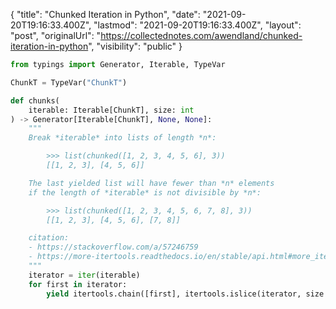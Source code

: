 {
  "title": "Chunked Iteration in Python",
  "date": "2021-09-20T19:16:33.400Z",
  "lastmod": "2021-09-20T19:16:33.400Z",
  "layout": "post",
  "originalUrl": "https://collectednotes.com/awendland/chunked-iteration-in-python",
  "visibility": "public"
}

```python
from typings import Generator, Iterable, TypeVar

ChunkT = TypeVar("ChunkT")

def chunks(
    iterable: Iterable[ChunkT], size: int
) -> Generator[Iterable[ChunkT], None, None]:
    """
    Break *iterable* into lists of length *n*:

        >>> list(chunked([1, 2, 3, 4, 5, 6], 3))
        [[1, 2, 3], [4, 5, 6]]

    The last yielded list will have fewer than *n* elements
    if the length of *iterable* is not divisible by *n*:

        >>> list(chunked([1, 2, 3, 4, 5, 6, 7, 8], 3))
        [[1, 2, 3], [4, 5, 6], [7, 8]]

    citation:
    - https://stackoverflow.com/a/57246759
    - https://more-itertools.readthedocs.io/en/stable/api.html#more_itertools.chunked
    """
    iterator = iter(iterable)
    for first in iterator:
        yield itertools.chain([first], itertools.islice(iterator, size - 1))
```
